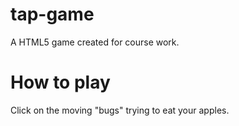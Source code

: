 # tap-game
A HTML5 game created for course work.

# How to play
Click on the moving "bugs" trying to eat your apples.
